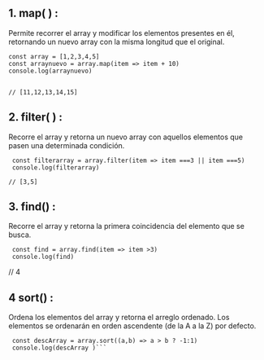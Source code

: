 ## 1.  map( ) :
 Permite recorrer el array y modificar los elementos presentes en él, retornando un nuevo array con la misma longitud que el original.

```
const array = [1,2,3,4,5]
const arraynuevo = array.map(item => item + 10)
console.log(arraynuevo)


// [11,12,13,14,15]

```

## 2. filter( ) :

 Recorre el array y retorna un nuevo array con aquellos elementos que pasen una determinada condición.

```
 const filterarray = array.filter(item => item ===3 || item ===5)
 console.log(filterarray)

// [3,5]
```

## 3. find() :
 Recorre el array y retorna la primera coincidencia del elemento que se busca.

```
 const find = array.find(item => item >3)
 console.log(find)
```
 // 4

 ## 4 sort() : 
 Ordena los elementos del array y retorna el arreglo ordenado. Los elementos se ordenarán en orden ascendente (de la A a la Z) por defecto.

```
 const descArray = array.sort((a,b) => a > b ? -1:1)
 console.log(descArray )```